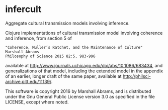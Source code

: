 # infercult
Aggregate cultural transmission models involving inference.

Clojure implementations of cultural transmission model involving
coherence and inference, from section 5 of 

	"Coherence, Muller’s Ratchet, and the Maintenance of Culture"
	Marshall Abrams
	Philosophy of Science 2015 82:5, 983-996 

available at http://www.journals.uchicago.edu/doi/abs/10.1086/683434,
and generalizations of that model, including the extended model in the
appendix of an earlier, longer draft of the same paper, available at
http://philsci-archive.pitt.edu/11139/.

This software is copyright 2016 by Marshall Abrams, and is distributed
under the Gnu General Public License version 3.0 as specified in the
file LICENSE, except where noted.
